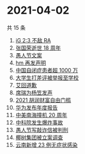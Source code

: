 # 2021-04-02

共 15 条

<!-- BEGIN ZHIHUSEARCH -->
<!-- 最后更新时间 Fri Apr 02 2021 11:08:51 GMT+0800 (China Standard Time) -->
1. [iG 2:3 不敌 RA](https://www.zhihu.com/search?q=ig)
1. [张国荣逝世 18 周年](https://www.zhihu.com/search?q=张国荣)
1. [愚人节文案](https://www.zhihu.com/search?q=愚人节文案)
1. [hm 再发声明](https://www.zhihu.com/search?q=hm)
1. [中国自闭症患者超 1000 万](https://www.zhihu.com/search?q=自闭症)
1. [大学生打差评被举报至学校](https://www.zhihu.com/search?q=豆瓣差评)
1. [艾回道歉](https://www.zhihu.com/search?q=艾回道歉)
1. [席瑞为杨笠发声](https://www.zhihu.com/search?q=席瑞)
1. [2021 胡润财富自由门槛](https://www.zhihu.com/search?q=财富自由)
1. [华为发布年度报告](https://www.zhihu.com/search?q=华为年度报告)
1. [中美南海撞机 20 周年](https://www.zhihu.com/search?q=中美撞机)
1. [中科院发生爆炸事故](https://www.zhihu.com/search?q=中科院)
1. [愚人节写敲诈信被判刑](https://www.zhihu.com/search?q=愚人节套路)
1. [椰树集团被立案调查](https://www.zhihu.com/search?q=椰树集团)
1. [云南新增 23 例无症状感染](https://www.zhihu.com/search?q=云南新增)
<!-- END ZHIHUSEARCH -->
